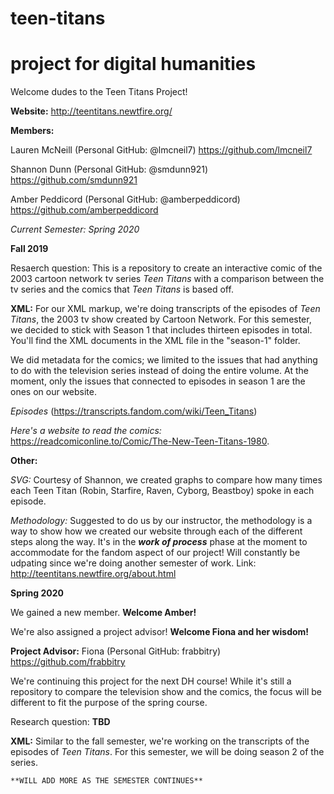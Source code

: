 # teen-titans
# project for digital humanities
Welcome dudes to the Teen Titans Project!

**Website:** http://teentitans.newtfire.org/

**Members:**

Lauren McNeill (Personal GitHub: @lmcneil7) https://github.com/lmcneil7

Shannon Dunn (Personal GitHub: @smdunn921) https://github.com/smdunn921

Amber Peddicord (Personal GitHub: @amberpeddicord) https://github.com/amberpeddicord

*Current Semester: Spring 2020*

**Fall 2019**

Resaerch question: This is a repository to create an interactive comic of the 2003 cartoon network tv series *Teen Titans* with a comparison between the tv series and the comics that *Teen Titans* is based off.

**XML:**
For our XML markup, we're doing transcripts of the episodes of *Teen Titans*, the 2003 tv show created by Cartoon Network. For this semester, we decided to stick with Season 1 that includes thirteen episodes in total. You'll find the XML documents in the XML file in the "season-1" folder.

We did metadata for the comics; we limited to the issues that had anything to do with the television series instead of doing the entire volume. At the moment, only the issues that connected to episodes in season 1 are the ones on our website.

*Episodes* (https://transcripts.fandom.com/wiki/Teen_Titans)

*Here's a website to read the comics:* https://readcomiconline.to/Comic/The-New-Teen-Titans-1980.

**Other:**

*SVG:* Courtesy of Shannon, we created graphs to compare how many times each Teen Titan (Robin, Starfire, Raven, Cyborg, Beastboy) spoke in each episode.

*Methodology:* Suggested to do us by our instructor, the methodology is a way to show how we created our website through each of the different steps along the way. It's in the ___work of process___ phase at the moment to accommodate for the fandom aspect of our project! Will constantly be udpating since we're doing another semester of work.
Link: http://teentitans.newtfire.org/about.html

**Spring 2020**

We gained a new member. **Welcome Amber!**

We're also assigned a project advisor! **Welcome Fiona and her wisdom!** 

**Project Advisor:** Fiona (Personal GitHub: frabbitry) https://github.com/frabbitry

We're continuing this project for the next DH course! While it's still a repository to compare the television show and the comics, the focus will be different to fit the purpose of the spring course. 

Research question: **TBD**

**XML:**
Similar to the fall semester, we're working on the transcripts of the episodes of *Teen Titans*. For this semester, we will be doing season 2 of the series.

```**WILL ADD MORE AS THE SEMESTER CONTINUES**```
